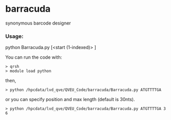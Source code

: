 # barracuda
 synonymous barcode designer

### Usage:

python Barracuda.py <sequence> [<start (1-indexed)> <maxLen>]


 You can run the code with:
 ```
 > qrsh
 > module load python
 ```
 then,
 ```
 > python /hpcdata/lvd_qve/QVEU_Code/barracuda/Barracuda.py ATGTTTTGA
 ```
 or you can specify position and max length (default is 30nts).
 ```
 > python /hpcdata/lvd_qve/QVEU_Code/barracuda/Barracuda.py ATGTTTTGA 3 6
 ```
